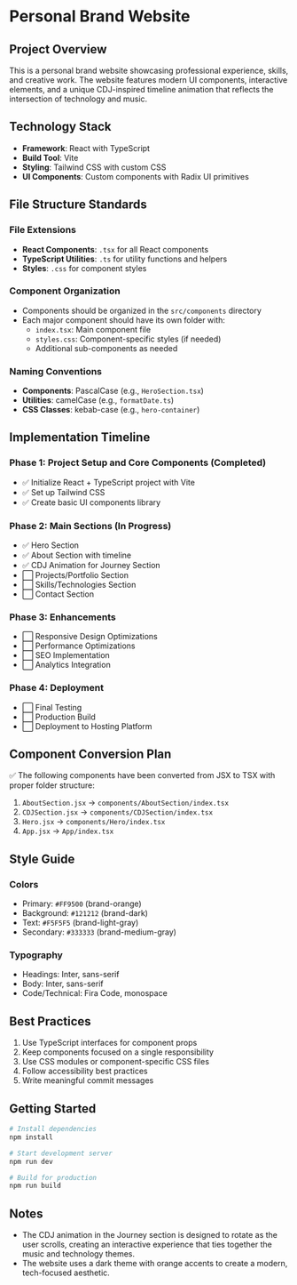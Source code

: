 # Personal Brand Website

## Project Overview

This is a personal brand website showcasing professional experience, skills, and creative work. The website features modern UI components, interactive elements, and a unique CDJ-inspired timeline animation that reflects the intersection of technology and music.

## Technology Stack

- **Framework**: React with TypeScript
- **Build Tool**: Vite
- **Styling**: Tailwind CSS with custom CSS
- **UI Components**: Custom components with Radix UI primitives

## File Structure Standards

### File Extensions
- **React Components**: `.tsx` for all React components
- **TypeScript Utilities**: `.ts` for utility functions and helpers
- **Styles**: `.css` for component styles

### Component Organization
- Components should be organized in the `src/components` directory
- Each major component should have its own folder with:
  - `index.tsx`: Main component file
  - `styles.css`: Component-specific styles (if needed)
  - Additional sub-components as needed

### Naming Conventions
- **Components**: PascalCase (e.g., `HeroSection.tsx`)
- **Utilities**: camelCase (e.g., `formatDate.ts`)
- **CSS Classes**: kebab-case (e.g., `hero-container`)

## Implementation Timeline

### Phase 1: Project Setup and Core Components (Completed)
- ✅ Initialize React + TypeScript project with Vite
- ✅ Set up Tailwind CSS
- ✅ Create basic UI components library

### Phase 2: Main Sections (In Progress)
- ✅ Hero Section
- ✅ About Section with timeline
- ✅ CDJ Animation for Journey Section
- ⬜ Projects/Portfolio Section
- ⬜ Skills/Technologies Section
- ⬜ Contact Section

### Phase 3: Enhancements
- ⬜ Responsive Design Optimizations
- ⬜ Performance Optimizations
- ⬜ SEO Implementation
- ⬜ Analytics Integration

### Phase 4: Deployment
- ⬜ Final Testing
- ⬜ Production Build
- ⬜ Deployment to Hosting Platform

## Component Conversion Plan

✅ The following components have been converted from JSX to TSX with proper folder structure:

1. `AboutSection.jsx` → `components/AboutSection/index.tsx`
2. `CDJSection.jsx` → `components/CDJSection/index.tsx`
3. `Hero.jsx` → `components/Hero/index.tsx`
4. `App.jsx` → `App/index.tsx`

## Style Guide

### Colors
- Primary: `#FF9500` (brand-orange)
- Background: `#121212` (brand-dark)
- Text: `#F5F5F5` (brand-light-gray)
- Secondary: `#333333` (brand-medium-gray)

### Typography
- Headings: Inter, sans-serif
- Body: Inter, sans-serif
- Code/Technical: Fira Code, monospace

## Best Practices

1. Use TypeScript interfaces for component props
2. Keep components focused on a single responsibility
3. Use CSS modules or component-specific CSS files
4. Follow accessibility best practices
5. Write meaningful commit messages

## Getting Started

```bash
# Install dependencies
npm install

# Start development server
npm run dev

# Build for production
npm run build
```

## Notes

- The CDJ animation in the Journey section is designed to rotate as the user scrolls, creating an interactive experience that ties together the music and technology themes.
- The website uses a dark theme with orange accents to create a modern, tech-focused aesthetic.
